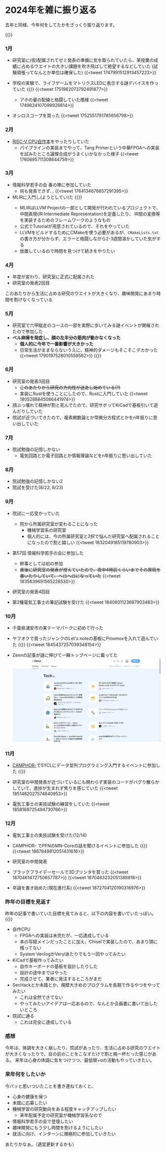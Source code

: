 # 2024年を雑に振り返る


去年と同様、今年何をしてたかをざっくり振り返ります。

{{<cardlink url="https://mikiken.net/posts/2023-looking-back">}}

### 1月
- 研究室に(仮)配属されてゼミ発表の準備に気を取られていたら、某授業の成績に占めるウエイトの大きい課題を吹き飛ばして絶望するなどしていた
(試験頑張ってなんとか単位は確保した)
{{<tweet 1747991512913457223>}}

- 学校の実験で、ライフゲームをマトリクスLEDに表示する謎デバイスを作っていた
{{<cardlink url="https://mikiken.net/posts/lifegame-indicator/">}}
{{<tweet 1751962073792491877>}}
    - アホの量の配線と格闘していた模様
    {{<tweet 1749824107099926614>}}

- オシロスコープを買った
{{<tweet 1752551791785656798>}}

### 2月
- [RISC-V CPU自作本](https://amzn.asia/d/605m5tg)をやったりしていた
    - パイプラインの実装までやって、Tang Primerという中華FPGAへの実装を試みたところ論理合成がうまくいかなかった様子
    {{<tweet 1760695711308644759>}}

### 3月
- 情報科学若手の会 春の陣に参加していた
    - 何も発表できず…
    {{<tweet 1764134676657291395>}}
- MLIRに入門し(ようとしてい)た
    {{<cardlink url="https://github.com/mikiken/mlir-toy-tutorial">}}
    - MLIRはLLVM Projectの一部として開発が行われているプロジェクトで、中間表現(IR:Intermediate Representation)を定義したり、
    IR間の変換等を実装するためのフレームワークのようなもの
    - 公式でTutorialが用意されているので、それをやっていた
    - LLVMをビルドするためにCMakeを使う必要があるが、`CMakeLists.txt`の書き方が分からず、エラーと格闘しながら2-3週間溶かしていた気がする
    - 放置しているので時間を見つけて続きをやりたい

### 4月
- 年度が変わり、研究室に正式に配属された
- 研究室の発表2回目

このあたりから生活に占める研究のウエイトが大きくなり、趣味開発にあまり時間を割けなくなっている

### 5月
- 研究室で六甲縦走のコースの一部を実際に歩いてみる謎イベントが開催されたので参加した
- **ベル麻痺を発症し、顔の左半分の筋肉が動かなくなった**
    - **個人的に今年で一番影響が大きかった**
    - 日常生活がままならないうえに、精神的ダメージもそこそこデカかった
{{<tweet 1790197528010559562>}}
{{<cardlink url="https://mikiken.net/posts/bell-palsy/">}}

### 6月
- 研究室の発表3回目
    - ~~このあたりから研究の方向性が迷走し始めている(?)~~
    - 実装にRustを使うことにしたので、Rustに入門していた
{{<tweet 1805288845086441974>}}
- 顔ぶっ壊れて精神が割と死んでたので、研究サボってKiCadで基板引いて遊んだりしていた
- 院試が近づいてきたので、複素関数論とか常微分方程式とかをn年振りに思い出していた

### 7月
- 院試勉強の記憶しかない
    - 電気回路とか電子回路とか情報理論などをn年振りに思い出していた

### 8月
- 院試勉強の記憶しかない2
- 院試を受けた(8/22, 8/23)

### 9月
- 院試に一応受かっていた
    - 院から所属研究室が変わることになった
        - 機械学習系の研究室
        - 個人的には、今の所属研究室と2択で悩んだ研究室へ配属されることになったので割と嬉しい
    {{<tweet 1832049185119780903>}}

- 第57回 情報科学若手の会に参加した
    - 幹事としては初の参加
    - ~~直後に研究室の発表が控えていたので、夜中4時前くらいまでその原稿を書いたりしていて、ヘロヘロになっていた~~
    {{<tweet 1835639691565228530>}}

- 研究室の発表4回目

- 第2種電気工事士の筆記試験を受けた
{{<tweet 1840601123687903483>}}

### 10月
- 千葉県浦安市の某テーマパークに初めて行った

- ヤフオクで買ったジャンクのLet's noteの基板にProxmoxを入れて遊んでいた
{{<cardlink url="https://zenn.dev/mikiken/articles/proxmox-introduction">}}
{{<tweet 1845437257039348154>}}
- Zennの記事が謎に伸びて一瞬トップページに載ってた
![ZennのトップページにProxmoxの記事が一瞬載った](zenn_top.png)

### 11月
- [CAMPHOR-](https://camph.net)でSYCLにデータ並列プログラミング入門するイベントに参加した
{{<cardlink url="https://camphor.connpass.com/event/329392/">}}

- 研究室の中間発表が近づいているにも関わらず実装のコードがバグり散らかしていて、進捗が生まれず焦りを感じていた
{{<tweet 1851482027574640953>}}

- 電気工事士の実技試験の練習をしていた
{{<tweet 1858168725494730766>}}

### 12月
- 電気工事士の実技試験を受けた(12/14)

- CAMPHOR- でPFNのMN-Coreの話を聞けるイベントに参加した
{{<cardlink url="https://camphor.connpass.com/event/337837/">}}
{{<tweet 1867849812051431616>}}

- 研究室の中間発表

- ブラックフライデーセールで3Dプリンタを買った
{{<tweet 1870461472750657787>}}
{{<tweet 1870463232051388818>}}

- 卒論を書き始めた(現在進行系)
{{<tweet 1872704120190316976>}}

### 昨年の目標を見返す
昨年の記事で書いていた目標を見てみると、以下の内容を書いていたっぽい。
{{<cardlink url="https://mikiken.net/posts/2023-looking-back">}}
- 自作CPU
    - FPGAへの実装は未完だが、一応達成している
    - 本の写経メインだったことに加え、Chiselで実装したので、あまり頭に残ってない
    - System VerilogかVerylあたりでもう一回やってみたい
- KiCadで基板作ってみたい
    - 自作キーボードの基板を設計したりした
    - 設計の途中まではやった
    - 完成させて、業者に発注するところがまだ
- SecHackとか未踏とか、規模大きめのプログラムを長期で作るやつをやってみたい
    - これは全然できてない
    - やってみたいアイデアは一応あるので、なんとか企画書に書いて出したいところ
- 院試に通る
    - これは完全に達成している

### 感想
今年は、体調を大きく崩したり、院試があったり、生活に占める研究のウエイトが大きくなったりで、目の前のことをこなすだけで割と精一杯だった感じがある。
来年は心身の体調に気をつけつつ、最低限+αの活動もやっていきたい。

### 来年何をしたいか
今パッと思いついたことを書き連ねておくと、

- 心身の健康を保つ
- 未踏に応募したい
- 機械学習の研究動向をある程度キャッチアップしたい
    - 来年配属予定の研究室が機械学習系なので
- 情報科学若手の会で登壇したい
- 趣味開発にもう少し時間を割けるようにしたい
- 就活に向け、インターンに積極的に参加していきたい

あたりかなぁ。（適宜更新するかも）

